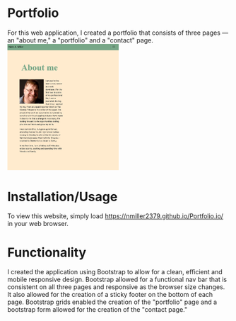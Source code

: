 # Portfolio

For this web application, I created a portfolio that consists of three pages — an "about me," a "portfolio" and a "contact" page.
<img src="assets/AboutMe.png" width=50%>

# Installation/Usage

To view this website, simply load https://nmiller2379.github.io/Portfolio.io/ in your web browser.

# Functionality

I created the application using Bootstrap to allow for a clean, efficient and mobile responsive design. Bootstrap allowed for a functional nav bar that is consistent on all three pages and responsive as the browser size changes. It also allowed for the creation of a sticky footer on the bottom of each page. Bootstrap grids enabled the creation of the "portfolio" page and a bootstrap form allowed for the creation of the "contact page."
